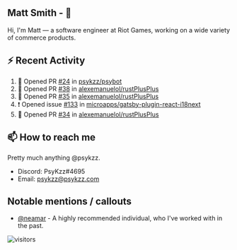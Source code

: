 <!--
[![PsyKzz's github stats](https://github-readme-stats.vercel.app/api?username=psykzz&show_icons=true)](https://github.com/anuraghazra/github-readme-stats)
-->

## Matt Smith - 👋
Hi, I'm Matt — a software engineer at Riot Games, working on a wide variety of commerce products.

## ⚡ Recent Activity

<!--START_SECTION:activity-->
1. 💪 Opened PR [#24](https://github.com/psykzz/psybot/pull/24) in [psykzz/psybot](https://github.com/psykzz/psybot)
2. 💪 Opened PR [#38](https://github.com/alexemanuelol/rustPlusPlus/pull/38) in [alexemanuelol/rustPlusPlus](https://github.com/alexemanuelol/rustPlusPlus)
3. 💪 Opened PR [#35](https://github.com/alexemanuelol/rustPlusPlus/pull/35) in [alexemanuelol/rustPlusPlus](https://github.com/alexemanuelol/rustPlusPlus)
4. ❗️ Opened issue [#133](https://github.com/microapps/gatsby-plugin-react-i18next/issues/133) in [microapps/gatsby-plugin-react-i18next](https://github.com/microapps/gatsby-plugin-react-i18next)
5. 💪 Opened PR [#34](https://github.com/alexemanuelol/rustPlusPlus/pull/34) in [alexemanuelol/rustPlusPlus](https://github.com/alexemanuelol/rustPlusPlus)
<!--END_SECTION:activity-->


## 📫 How to reach me

Pretty much anything @psykzz.

- Discord: PsyKzz#4695
- Email: psykzz@psykzz.com


## Notable mentions / callouts

 - [@neamar](https://github.com/neamar) - A highly recommended individual, who I've worked with in the past.


![visitors](https://visitor-badge.glitch.me/badge?page_id=psykzz/psykzz)


